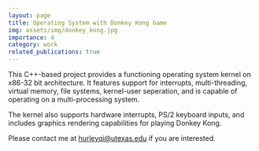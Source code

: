 ```yaml
---
layout: page
title: Operating System with Donkey Kong Game
img: assets/img/donkey_kong.jpg
importance: 4
category: work
related_publications: true
---
```


This C++-based project provides a functioning operating system kernel on x86-32 bit architecture. 
It features support for interrupts, multi-threading, virtual memory, file systems, kernel-user 
seperation, and is capable of operating on a multi-processing system.

The kernel also supports hardware interrupts, PS/2 keyboard inputs, and 
includes graphics rendering capabilities for playing Donkey Kong.

Please contact me at [hurleyqi@utexas.edu](mailto:hurleyqi@utexas.edu) if you are interested. 